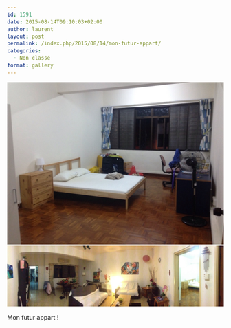 ```yaml
---
id: 1591
date: 2015-08-14T09:10:03+02:00
author: laurent
layout: post
permalink: /index.php/2015/08/14/mon-futur-appart/
categories:
  - Non classé
format: gallery
---
```

<img src="/images/2015/08/tumblr_nt2essaP8K1uuvt0bo1_1280.jpg" />
<img src="/images/2015/08/tumblr_nt2essaP8K1uuvt0bo2_1280.jpg" />

Mon futur appart !